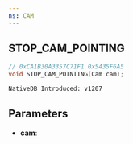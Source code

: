 ```yaml
---
ns: CAM
---
```

## STOP_CAM_POINTING

```c
// 0xCA1B30A3357C71F1 0x5435F6A5
void STOP_CAM_POINTING(Cam cam);
```

```
NativeDB Introduced: v1207
```

## Parameters
* **cam**:
